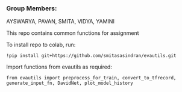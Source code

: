 ### Group Members: 
AYSWARYA, PAVAN, SMITA, VIDYA, YAMINI

This repo contains common functions for assignment

To install repo to colab, run:
```
!pip install git+https://github.com/smitasasindran/evautils.git
```

Import functions from evautils as required:
```
from evautils import preprocess_for_train, convert_to_tfrecord, generate_input_fn, DavidNet, plot_model_history
```